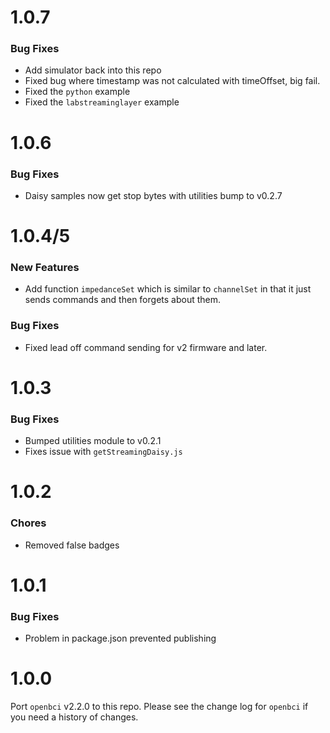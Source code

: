 # 1.0.7

### Bug Fixes

* Add simulator back into this repo
* Fixed bug where timestamp was not calculated with timeOffset, big fail.
* Fixed the `python` example
* Fixed the `labstreaminglayer` example

# 1.0.6

### Bug Fixes

* Daisy samples now get stop bytes with utilities bump to v0.2.7

# 1.0.4/5

### New Features

* Add function `impedanceSet` which is similar to `channelSet` in that it just sends commands and then forgets about them.

### Bug Fixes

* Fixed lead off command sending for v2 firmware and later.

# 1.0.3

### Bug Fixes

* Bumped utilities module to v0.2.1
* Fixes issue with `getStreamingDaisy.js`

# 1.0.2

### Chores

* Removed false badges

# 1.0.1

### Bug Fixes

* Problem in package.json prevented publishing

# 1.0.0

Port `openbci` v2.2.0 to this repo. Please see the change log for `openbci` if you need a history of changes.
